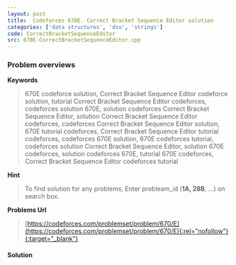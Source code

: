 ```yaml
---
layout: post
title:  Codeforces 670E. Correct Bracket Sequence Editor solution
categories: ['data structures', 'dsu', 'strings']
code: CorrectBracketSequenceEditor
src: 670E-CorrectBracketSequenceEditor.cpp
---
```

### **Problem overviews**

**Keywords**
> 670E codeforce solution, Correct Bracket Sequence Editor codeforce solution, tutorial Correct Bracket Sequence Editor codeforces, codeforces solution 670E, solution codeforces Correct Bracket Sequence Editor, solution Correct Bracket Sequence Editor codeforces, codeforces Correct Bracket Sequence Editor solution, 670E tutorial codeforces, Correct Bracket Sequence Editor tutorial codeforces, codeforces 670E solution, 670E codeforces tutorial, codeforces solution Correct Bracket Sequence Editor, solution 670E codeforces, solution codeforces 670E, tutorial 670E codeforces, Correct Bracket Sequence Editor codeforces tutorial

**Hint**
> To find solution for any problems, Enter probleam_id (**1A, 28B**, ...) on search box. 

**Problems Url**
> [https://codeforces.com/problemset/problem/670/E](https://codeforces.com/problemset/problem/670/E){:rel="nofollow"}{:target="_blank"}

#### **Solution**



